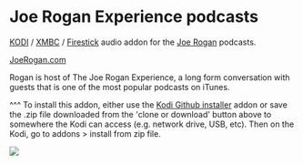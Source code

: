 Joe Rogan Experience podcasts<br>
=============================

<a href="https://kodi.tv/">KODI</a> / <a href="https://kodi.tv/">XMBC</a> / <a href="https://www.firesticktricks.com/install-kodi-on-fire-stick.html">Firestick</a> audio addon for the <a href="http://www.joerogan.com/">Joe Rogan</a> podcasts.<br>

<a href="http://www.JoeRogan.com/">JoeRogan.com</a><br>

Rogan is host of The Joe Rogan Experience, a long form conversation with guests that is one of the most popular podcasts on iTunes.<br>

^^^ To install this addon, either use the <a href="https://www.tvaddons.co/github-browser-kodi/">Kodi Github installer</a> addon or save the .zip file downloaded from the 'clone or download' button above to somewhere the Kodi can access (e.g. network drive, USB, etc). Then on the Kodi, go to addons > install from zip file.<br>

<a href="https://www.joerogan.com/"><img src="https://cdn1.player.fm/images/1807559/series/TlWiY0wP3j6LwHAH/512.jpg">
